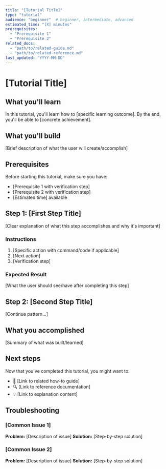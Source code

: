 ```yaml
---
title: "[Tutorial Title]"
type: "tutorial"
audience: "beginner"  # beginner, intermediate, advanced
estimated_time: "[X] minutes"
prerequisites: 
  - "Prerequisite 1"
  - "Prerequisite 2"
related_docs: 
  - "path/to/related-guide.md"
  - "path/to/related-reference.md"
last_updated: "YYYY-MM-DD"
---
```


# [Tutorial Title]

## What you'll learn

In this tutorial, you'll learn how to [specific learning outcome]. By the end, you'll be able to [concrete achievement].

## What you'll build

[Brief description of what the user will create/accomplish]

## Prerequisites

Before starting this tutorial, make sure you have:

- [Prerequisite 1 with verification step]
- [Prerequisite 2 with verification step]
- [Estimated time] available

## Step 1: [First Step Title]

[Clear explanation of what this step accomplishes and why it's important]

### Instructions

1. [Specific action with command/code if applicable]
2. [Next action]
3. [Verification step]

### Expected Result

[What the user should see/have after completing this step]

## Step 2: [Second Step Title]

[Continue pattern...]

## What you accomplished

[Summary of what was built/learned]

## Next steps

Now that you've completed this tutorial, you might want to:

- 📖 [Link to related how-to guide]
- 🔍 [Link to reference documentation]
- 💡 [Link to explanation content]

## Troubleshooting

### [Common Issue 1]

**Problem:** [Description of issue]
**Solution:** [Step-by-step solution]

### [Common Issue 2]

**Problem:** [Description of issue]
**Solution:** [Step-by-step solution]